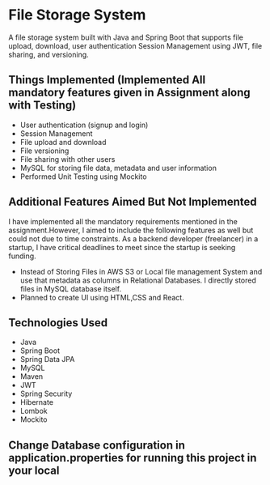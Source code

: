 # File Storage System

A file storage system built with Java and Spring Boot that supports file upload, download, user authentication
Session Management using JWT, file sharing, and versioning.

## Things Implemented (Implemented All mandatory features given in Assignment along with Testing)

- User authentication (signup and login)
- Session Management
- File upload and download
- File versioning
- File sharing with other users
- MySQL for storing file data, metadata and user information
- Performed Unit Testing using Mockito

## Additional Features Aimed But Not Implemented

I have implemented all the mandatory requirements mentioned in the assignment.However, I aimed to include the following
features as well but could not due to time constraints. As a backend developer (freelancer) in a startup, 
I have critical deadlines to meet since the startup is seeking funding.

- Instead of Storing Files in AWS S3 or Local file management System and use that metadata as columns in Relational
  Databases. I directly stored files in MySQL database itself.
- Planned to create UI using HTML,CSS and React.

## Technologies Used

- Java
- Spring Boot
- Spring Data JPA
- MySQL
- Maven
- JWT
- Spring Security
- Hibernate
- Lombok
- Mockito

## Change Database configuration in application.properties for running this project in your local